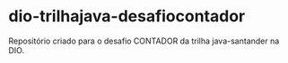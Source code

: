 # dio-trilhajava-desafiocontador

Repositório criado para o desafio CONTADOR da trilha java-santander na DIO.
